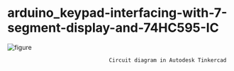 # arduino_keypad-interfacing-with-7-segment-display-and-74HC595-IC

![figure](https://user-images.githubusercontent.com/111372019/200494293-a879a83f-3ffd-467d-9585-36c16b07ab8e.JPG)
                                
                                    Circuit diagram in Autodesk Tinkercad
